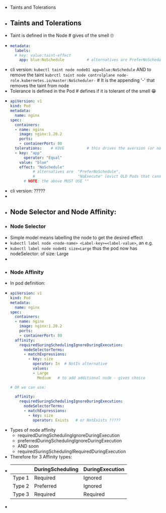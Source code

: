 - Taints and Tolerations
- ## Taints and Tolerations
- Taint is defined in the Node # gives of the smell 🙄
- ```yaml
  metadata:
    labels:
  	# key: value:taint-effect
      app: blue:NoSchedule      	# alternatives are PreferNoSchedule, NoExecute
  ```
- cli version: `kubectl taint node node01 app=blue:NoSchedule` AND to remove the taint `kubrctl taint node controlplane node-role.kubernetes.io/master:NoScheduler-`       # It is the appending '-' that removes the taint from node
- Tolerance is defined in the Pod  # defines if it is tolerant of the smell 😁
- ```yaml
  apiVersion: v1
  kind: Pod
  metadata:
    name: nginx
  spec:
    containers:
    - name: nginx
      image: nginx:1.20.2
      ports:
      - containerPort: 80
    tolerations:	# KOVE			# this drives the aversion (or not) to assoc with Node
    - key: "app"
    	operator: "Equal"
      value: "blue"
      effect: "NoSchedule"	
      		# alternatives are	"PreferNoSchedule", 
      		#					"NoExecute" (evict OLD Pods that cannot tolerate the taint)
      	# NOTE: the above MUST USE ""
  
  ```
- cli version: ?????
-
- ## Node Selector and Node Affinity:
- ### Node Selector
- Simple model means labelling the node to get the desired effect
- `kubectl label node <node-name> <Label-key>=<label-value>`, an e.g.
- `kubectl label node node01 size=Large` thus the pod now has nodeSelector: of size: Large
-
- ### Node Affinity
- In pod definition:
- ```yaml
  apiVersion: v1                                    
  kind: Pod                                         
  metadata:                                         
    name: nginx                                     
  spec:                                             
    containers:                                     
    - name: nginx                                   
      image: nginx:1.20.2                           
      ports:                                        
      - containerPort: 80                           
    affinity:                                       
      requiredSuringSchedulingIgnoreDuringExecution:          
        nodeSelectorTerms:                          
        - matchExpressions:                         
          - key: size                               
            operator: In  # NotIn alternative                 
            values:                                 
            - Large                                 
              Medium   # to add additional node - gives choice
                                                    
  # OR we can use:                                  
                                                    
    affinity:                                       
      requiredSuringSchedulingIgnoreDuringExecution:
        nodeSelectorTerms:                          
        - matchExpressions:                         
          - key: size                               
            operator: Exists   # or NotExists ?????
  
  ```
- Types of node affinity
	- requiredDuringSchedulingIgnoreDuringExecution
	- preferredDuringSchedulingIgnoreDuringExecution
	- AND soon
	- requiredSuringSchedulingIRequiredDuringExecution
- Therefore for 3 Affinity types:
- ||DuringScheduling|DuringExecution|
  |--|--|--|
  |Type 1|Required|Ignored|
  |Type 2|Preferred|Ignored|
  |Type 3|Required|Required|
-